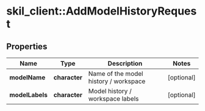 # skil_client::AddModelHistoryRequest

## Properties
Name | Type | Description | Notes
------------ | ------------- | ------------- | -------------
**modelName** | **character** | Name of the model history / workspace | [optional] 
**modelLabels** | **character** | Model history / workspace labels | [optional] 


